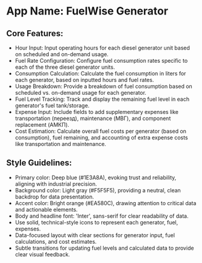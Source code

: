 # **App Name**: FuelWise Generator

## Core Features:

- Hour Input: Input operating hours for each diesel generator unit based on scheduled and on-demand usage.
- Fuel Rate Configuration: Configure fuel consumption rates specific to each of the three diesel generator units.
- Consumption Calculation: Calculate the fuel consumption in liters for each generator, based on inputted hours and fuel rates.
- Usage Breakdown: Provide a breakdown of fuel consumption based on scheduled vs. on-demand usage for each generator.
- Fuel Level Tracking: Track and display the remaining fuel level in each generator's fuel tank/storage.
- Expense Input: Include fields to add supplementary expenses like transportation (переезд), maintenance (МВГ), and component replacement (АМКП).
- Cost Estimation: Calculate overall fuel costs per generator (based on consumption), fuel remaining, and accounting of extra expense costs like transportation and maintenance.

## Style Guidelines:

- Primary color: Deep blue (#1E3A8A), evoking trust and reliability, aligning with industrial precision.
- Background color: Light gray (#F5F5F5), providing a neutral, clean backdrop for data presentation.
- Accent color: Bright orange (#EA580C), drawing attention to critical data and actionable elements.
- Body and headline font: 'Inter', sans-serif for clear readability of data.
- Use solid, technical-style icons to represent each generator, fuel, expenses.
- Data-focused layout with clear sections for generator input, fuel calculations, and cost estimates.
- Subtle transitions for updating fuel levels and calculated data to provide clear visual feedback.